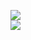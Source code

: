 [![](https://img.shields.io/badge/Made%20With-Github%20Spray-lightgrey.svg?style=for-the-badge&logo=github)](https://github.com/Annihil/github-spray#15782)  
[![](https://i.imgur.com/2DrTn0Z.gif)](https://github.com/Annihil/github-spray)